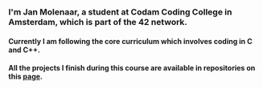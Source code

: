 ### I'm Jan Molenaar, a student at Codam Coding College in Amsterdam, which is part of the 42 network.  
#### Currently I am following the core curriculum which involves coding in C and C++.  
#### All the projects I finish during this course are available in repositories on this [page](https://github.com/jmolenaa/jmolenaa_Codam).
